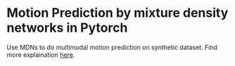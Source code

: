 # Motion Prediction by mixture density networks in Pytorch
Use MDNs to do multimodal motion prediction on synthetic dataset.
Find more explaination [here](https://github.com/Woodenonez/CASE2021_multimodal_motion_prediction/blob/main/README.md).

